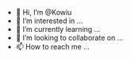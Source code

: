 - 👋 Hi, I’m @Kowiu
- 👀 I’m interested in ...
- 🌱 I’m currently learning ...
- 💞️ I’m looking to collaborate on ...
- 📫 How to reach me ...

<!---
Kowiu/Kowiu is a ✨ special ✨ repository because its `README.md` (this file) appears on your GitHub profile.
You can click the Preview link to take a look at your changes.
--->
